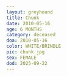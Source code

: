 ```yaml
---
layout: greyhound
title: Chunk
date: 2010-05-16
age: 6 MONTHS
category: deceased
doa: 2010-05-16
color: WHITE/BRINDLE
pic: chunk.jpg
sex: FEMALE
dod: 2025-09-22
---
```


